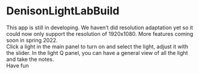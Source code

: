# DenisonLightLabBuild
This app is still in developing. We haven’t did resolution adaptation yet so it could now only support the resolution of 1920x1080. More features coming soon in spring 2022.\
Click a light in the main panel to turn on and select the light, adjust it with the slider. In the light Q panel, you can have a general view of all the light and take the notes.\
Have fun

